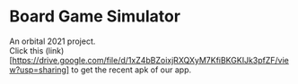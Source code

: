 # Board Game Simulator
An orbital 2021 project.<br>
Click this (link)[https://drive.google.com/file/d/1xZ4bBZoixjRXQXyM7KfiBKGKIJk3pfZF/view?usp=sharing] to get the recent apk of our app. 
